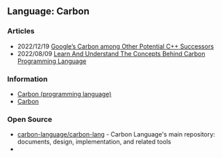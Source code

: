 ## Language: Carbon


### Articles
- 2022/12/19 [Google’s Carbon among Other Potential C++ Successors](https://thenewstack.io/googles-carbon-among-other-potential-c-successors/)
- 2022/08/09 [Learn And Understand The Concepts Behind Carbon Programming Language](https://codewithdc.com/learn-and-understand-the-concepts-behind-carbon-programming-language/)


### Information
- [Carbon (programming language)](https://en.wikipedia.org/wiki/Carbon_(programming_language))
- [Carbon](https://www.codingninjas.com/codestudio/library/carbon)


### Open Source
- [carbon-language/carbon-lang](https://github.com/carbon-language/carbon-lang) - Carbon Language's main repository: documents, design, implementation, and related tools
- 
